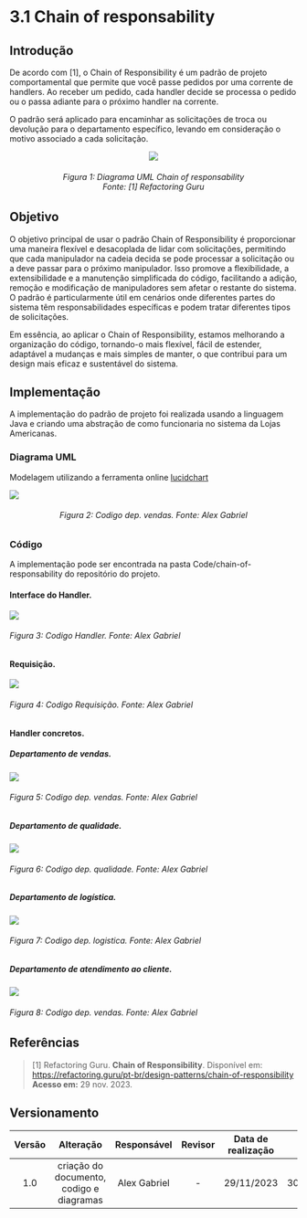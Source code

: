 # 3.1 Chain of responsability

## Introdução
De acordo com [1], o Chain of Responsibility é um padrão de projeto comportamental que permite que você passe pedidos por uma corrente de handlers. Ao receber um pedido, cada handler decide se processa o pedido ou o passa adiante para o próximo handler na corrente.


O padrão será aplicado para encaminhar as solicitações de troca ou devolução para o departamento específico, levando em consideração o motivo associado a cada solicitação.

<div align = "center">

![](../Assets/PadroesProjeto/chainResponse.png)  
</div>
<h6 align = "center">Figura 1: Diagrama UML Chain of responsability <br>Fonte: [1] Refactoring Guru</h6>

## Objetivo

O objetivo principal de usar o padrão Chain of Responsibility é proporcionar uma maneira flexível e desacoplada de lidar com solicitações, permitindo que cada manipulador na cadeia decida se pode processar a solicitação ou a deve passar para o próximo manipulador. Isso promove a flexibilidade, a extensibilidade e a manutenção simplificada do código, facilitando a adição, remoção e modificação de manipuladores sem afetar o restante do sistema. O padrão é particularmente útil em cenários onde diferentes partes do sistema têm responsabilidades específicas e podem tratar diferentes tipos de solicitações.

Em essência, ao aplicar o Chain of Responsibility, estamos melhorando a organização do código, tornando-o mais flexível, fácil de estender, adaptável a mudanças e mais simples de manter, o que contribui para um design mais eficaz e sustentável do sistema.

## Implementação
A implementação do padrão de projeto foi realizada usando a linguagem Java e criando uma abstração de como funcionaria no sistema da Lojas Americanas. 

### Diagrama UML
Modelagem utilizando a ferramenta online [lucidchart](https://www.lucidchart.com/pages/)

![](../Assets/PadroesProjeto/chainUml.png)
<h6 align = "center">Figura 2: Codigo dep. vendas. Fonte: Alex Gabriel</h6>

### Código

A implementação pode ser encontrada na pasta Code/chain-of-responsability do repositório do projeto. 

#### Interface do Handler.

![](../Assets/PadroesProjeto/chainHandler.png)
<h6>Figura 3: Codigo Handler. Fonte: Alex Gabriel</h6>

#### Requisição.

![](../Assets/PadroesProjeto/chainRequest.png)
<h6>Figura 4: Codigo Requisição. Fonte: Alex Gabriel</h6>

#### Handler concretos.

##### Departamento de vendas.
![](../Assets/PadroesProjeto/chainVendas.png)
<h6>Figura 5: Codigo dep. vendas. Fonte: Alex Gabriel</h6>

##### Departamento de qualidade.
![](../Assets/PadroesProjeto/chainQualidade.png)
<h6>Figura 6: Codigo dep. qualidade. Fonte: Alex Gabriel</h6>

##### Departamento de logística.
![](../Assets/PadroesProjeto/chainLogista.png)
<h6>Figura 7: Codigo dep. logistica. Fonte: Alex Gabriel</h6>

##### Departamento de atendimento ao cliente.
![](../Assets/PadroesProjeto/chainAtendimento.png)
<h6>Figura 8: Codigo dep. vendas. Fonte: Alex Gabriel</h6>

## Referências

> [1] Refactoring Guru. **Chain of Responsibility**. Disponível em: https://refactoring.guru/pt-br/design-patterns/chain-of-responsibility **Acesso em:** 29 nov. 2023.

## Versionamento

| Versão | Alteração |  Responsável  | Revisor | Data de realização | Data de revisão |
| :------: | :---: | :-----: | :----: | :----: | :-----: |
| 1.0    | criação do documento, codigo e diagramas | Alex Gabriel | - | 29/11/2023| 30/11/2023 |
